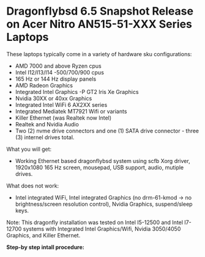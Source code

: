 # Dragonflybsd 6.5 Snapshot Release on Acer Nitro AN515-51-XXX Series Laptops

These laptops typically come in a variety of hardware sku configurations:
  - AMD 7000 and above Ryzen cpus
  - Intel I12/I13/I14 -500/700/900 cpus
  - 165 Hz or 144 Hz display panels
  - AMD Radeon Graphics
  - Integrated Intel Graphics -P GT2 Iris Xe Graphics
  - Nvidia 30XX or 40xx Graphics
  - Integrated Intel WiFi 6 AX2XX series
  - Integrated Mediatek MT7921 Wifi or variants
  - Killer Ethernet (was Realtek now Intel)
  - Realtek and Nvidia Audio
  - Two (2) nvme drive connectors and one (1) SATA drive connector - three (3) internel drives total.

What you will get:
  - Working Ethernet based dragonflybsd system using scfb Xorg driver, 1920x1080 165 Hz screen, mousepad, USB support, audio, mutiple drives.

What does not work:
  - Intel integrated WiFi, Intel integrated Graphics (no drm-61-kmod -> no brightness/screen resolution control), Nvidia Graphics, suspend/sleep keys.

Note: This dragonfly installation was tested on Intel I5-12500 and Intel I7-12700 systems with Integrated Intel Graphics/Wifi, Nvidia 3050/4050 Graphics, and Killer Ethernet.
  

**Step-by step intall procedure:**


